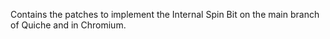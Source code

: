 Contains the patches to implement the Internal Spin Bit on the main branch of Quiche and in Chromium.
